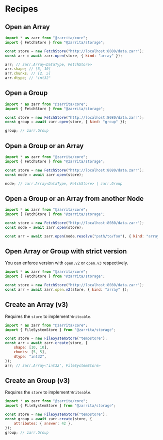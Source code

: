 # Recipes

## Open an Array

```js
import * as zarr from "@zarrita/core";
import { FetchStore } from "@zarrita/storage";

const store = new FetchStore("http://localhost:8080/data.zarr");
const arr = await zarr.open(store, { kind: "array" });

arr; // zarr.Array<DataType, FetchStore>
arr.shape; // [5, 10]
arr.chunks; // [2, 5]
arr.dtype; // "int32"
```

## Open a Group

```js
import * as zarr from "@zarrita/core";
import { FetchStore } from "@zarrita/storage";

const store = new FetchStore("http://localhost:8080/data.zarr");
const group = await zarr.open(store, { kind: "group" });

group; // zarr.Group
```

## Open a Group or an Array

```js
import * as zarr from "@zarrita/core";
import { FetchStore } from "@zarrita/storage";

const store = new FetchStore("http://localhost:8080/data.zarr");
const node = await zarr.open(store);

node; // zarr.Array<DataType, FetchStore> | zarr.Group
```

## Open a Group or an Array from another Node

```js
import * as zarr from "@zarrita/core";
import { FetchStore } from "@zarrita/storage";

const store = new FetchStore("http://localhost:8080/data.zarr");
const node = await zarr.open(store);

const arr = await zarr.open(node.resolve("path/to/foo"), { kind: "array" });
```

## Open Array or Group with strict version

You can enforce version with `open.v2` or `open.v3` respectively.

```js
import * as zarr from "@zarrita/core";
import { FetchStore } from "@zarrita/storage";

const store = new FetchStore("http://localhost:8080/data.zarr");
const arr = await zarr.open.v2(store, { kind: "array" });
```

## Create an Array (v3)

Requires the `store` to implement `Writeable`.

```js
import * as zarr from "@zarrita/core";
import { FileSystemStore } from "@zarrita/storage";

const store = new FileSystemStore("tempstore");
const arr = await zarr.create(store, {
	shape: [10, 10],
	chunks: [5, 5],
	dtype: "int32",
});
arr; // zarr.Array<"int32", FileSystemStore>
```

## Create an Group (v3)

Requires the `store` to implement `Writeable`.

```js
import * as zarr from "@zarrita/core";
import { FileSystemStore } from "@zarrita/storage";

const store = new FileSystemStore("tempstore");
const group = await zarr.create(store, {
	attributes: { answer: 42 },
});
group; // zarr.Group
```
